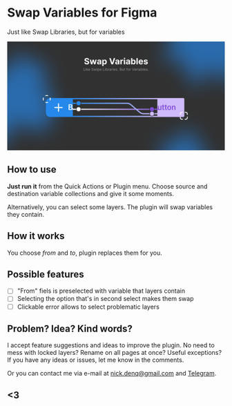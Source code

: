# Swap Variables for Figma
Just like Swap Libraries, but for variables

![Swap Variables cover](https://github.com/qurle/swap-variables/blob/main/assets/cover.png?raw=true)

## **How to use**

**Just run it** from the Quick Actions or Plugin menu.
Choose source and destination variable collections and give it some moments.

Alternatively, you can select some layers. The plugin will swap variables they contain.

## **How it works**

You choose *from* and *to*, plugin replaces them for you.

## Possible features
- [ ] "From" fiels is preselected with variable that layers contain
- [ ] Selecting the option that's in second select makes them swap
- [ ] Clickable error allows to select problematic layers

## **Problem? Idea? Kind words?**

I accept feature suggestions and ideas to improve the plugin. No need to mess with locked layers? Rename on all pages at once? Useful exceptions? If you have any ideas or issues, let me know in the comments.

Or you can contact me via e-mail at [nick.denq@gmail.com](mailto:nick.denq@gmail.com?subject=Swap%20Variables) and [Telegram](http://t.me/qurle).

## <3